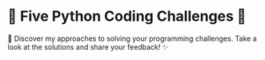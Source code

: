 # 🐍 Five Python Coding Challenges 🧩

🎉 Discover my approaches to solving your programming challenges. Take a look at the solutions and share your feedback! ✨